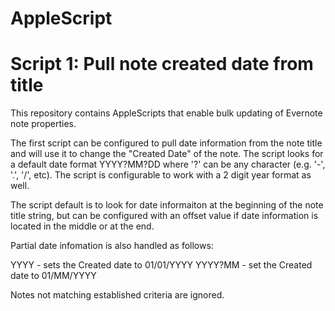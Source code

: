 AppleScript
===========


# Script 1: Pull note created date from title

This repository contains AppleScripts that enable bulk updating of Evernote note properties.

The first script can be configured to pull date information from the note title and will use it to change the "Created Date" of the note.  The script looks for a default date format YYYY?MM?DD where '?' can be any character (e.g. '-', '.', '/', etc).  The script is configurable to work with a 2 digit year format as well.

The script default is to look for date informaiton at the beginning of the note title string, but can be configured with an offset value if date information is located in the middle or at the end.

Partial date infomation is also handled as follows:

YYYY - sets the Created date to 01/01/YYYY
YYYY?MM - set the Created date to 01/MM/YYYY

Notes not matching established criteria are ignored.

